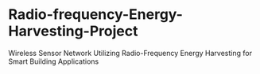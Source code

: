 # Radio-frequency-Energy-Harvesting-Project
Wireless Sensor Network Utilizing Radio-Frequency Energy Harvesting for Smart Building Applications
